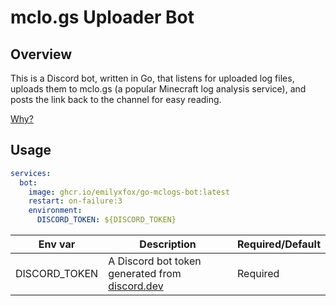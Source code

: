# mclo.gs Uploader Bot

## Overview

This is a Discord bot, written in Go, that listens for uploaded log files, uploads them to mclo.gs (a popular Minecraft log analysis service), and posts the link back to the channel for easy reading.

[Why?](/why.md)

## Usage

```yaml
services:
  bot:
    image: ghcr.io/emilyxfox/go-mclogs-bot:latest
    restart: on-failure:3
    environment:
      DISCORD_TOKEN: ${DISCORD_TOKEN}
```

|Env var      |Description|Required/Default|
|-------------|-----------|----------------|
|DISCORD_TOKEN| A Discord bot token generated from [discord.dev](https://discord.dev/) | Required